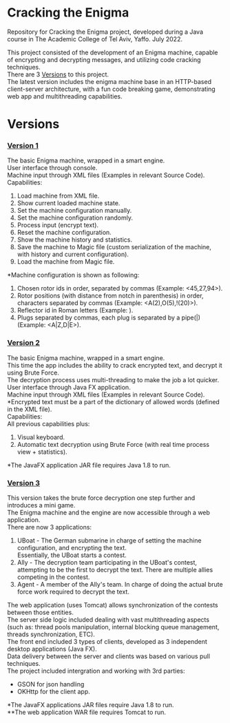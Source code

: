  # Cracking the Enigma
Repository for Cracking the Enigma project, developed during a Java course in The Academic College of Tel Aviv, Yaffo. July 2022.
  
This project consisted of the development of an Enigma machine, capable of encrypting and decrypting messages, and utilizing code cracking techniques.  
There are 3 [Versions](https://github.com/orelgs/Cracking-the-Enigma#versions) to this project.  
The latest version includes the enigma machine base in an HTTP-based client-server architecture, with a fun code breaking game, demonstrating web app and multithreading capabilities.

# Versions

### [Version 1](https://github.com/orelgs/Cracking-the-Enigma/releases/tag/Cracking-the-Enigma-v1)
The basic Enigma machine, wrapped in a smart engine.  
User interface through console.  
Machine input through XML files (Examples in relevant Source Code).  
Capabilities:
1. Load machine from XML file.
2. Show current loaded machine state.
3. Set the machine configuration manually.
4. Set the machine configuration randomly.
5. Process input (encrypt text).
6. Reset the machine configuration.
7. Show the machine history and statistics.
8. Save the machine to Magic file (custom serialization of the machine, with history and current configuration).
9. Load the machine from Magic file.
  
*Machine configuration is shown as following:
1. Chosen rotor ids in order, separated by commas (Example: <45,27,94>).
2. Rotor positions (with distance from notch in parenthesis) in order, characters separated by commas (Example: <A(2),O(5),!(20)>).
3. Reflector id in Roman letters (Example: <III>).
4. Plugs separated by commas, each plug is separated by a pipe(|) (Example: <A|Z,D|E>).

### [Version 2](https://github.com/orelgs/Cracking-the-Enigma/releases/tag/Cracking-the-Enigma-v2)
The basic Enigma machine, wrapped in a smart engine.  
This time the app includes the ability to crack encrypted text, and decrypt it using Brute Force.  
The decryption process uses multi-threading to make the job a lot quicker.  
User interface through Java FX application.  
Machine input through XML files (Examples in relevant Source Code).  
*Encrypted text must be a part of the dictionary of allowed words (defined in the XML file).  
Capabilities:  
All previous capabilities plus:  
1. Visual keyboard.
2. Automatic text decryption using Brute Force (with real time process view + statistics).

*The JavaFX application JAR file requires Java 1.8 to run.

### [Version 3](https://github.com/orelgs/Cracking-the-Enigma/releases/tag/Cracking-the-Enigma-v3)
This version takes the brute force decryption one step further and introduces a mini game.  
The Enigma machine and the engine are now accessible through a web application.  
There are now 3 applications:  
1. UBoat - The German submarine in charge of setting the machine configuration, and encrypting the text.  
   Essentially, the UBoat starts a contest.
2. Ally - The decryption team participating in the UBoat's contest, attempting to be the first to decrypt the text.
   There are multiple allies competing in the contest.
3. Agent - A member of the Ally's team.
   In charge of doing the actual brute force work required to decrypt the text.
  
The web application (uses Tomcat) allows synchronization of the contests between those entities.  
The server side logic included dealing with vast multithreading aspects (such as: thread pools manipulation, internal blocking queue management, threads synchronization, ETC).  
The front end included 3 types of clients, developed as 3 independent desktop applications (Java FX).  
Data delivery between the server and clients was based on various pull techniques.  
The project included intergration and working with 3rd parties:
- GSON for json handling
- OKHttp for the client app.
  
*The JavaFX applications JAR files require Java 1.8 to run.  
**The web application WAR file requires Tomcat to run.
